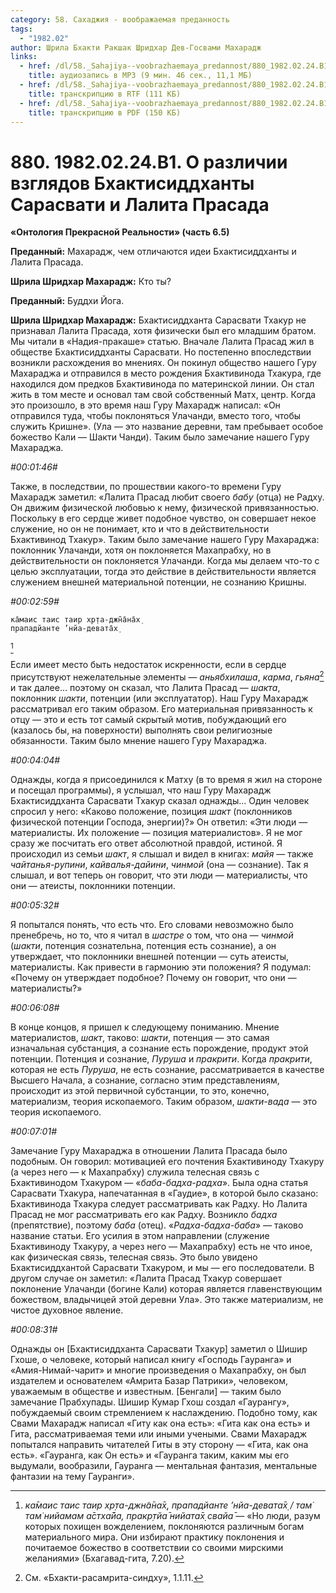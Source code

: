 ```yaml
---
category: 58. Сахаджия - воображаемая преданность
tags:
  - "1982.02"
author: Шрила Бхакти Ракшак Шридхар Дев-Госвами Махарадж
links:
  - href: /dl/58._Sahajiya--voobrazhaemaya_predannost/880_1982.02.24.B1_SridharMj_O_razlichii_vzglyadov_Bhaktisiddhanty_Sarasvati_i_Lalita_Prasada.mp3
    title: аудиозапись в MP3 (9 мин. 46 сек., 11,1 МБ)
  - href: /dl/58._Sahajiya--voobrazhaemaya_predannost/880_1982.02.24.B1_SridharMj_O_razlichii_vzglyadov_Bhaktisiddhanty_Sarasvati_i_Lalita_Prasada.rtf
    title: транскрипцию в RTF (111 КБ)
  - href: /dl/58._Sahajiya--voobrazhaemaya_predannost/880_1982.02.24.B1_SridharMj_O_razlichii_vzglyadov_Bhaktisiddhanty_Sarasvati_i_Lalita_Prasada.pdf
    title: транскрипцию в PDF (150 КБ)
---
```


# 880. 1982.02.24.B1. О различии взглядов Бхактисиддханты Сарасвати и Лалита Прасада

**«Онтология Прекрасной Реальности» (часть 6.5)**

**Преданный:** Махарадж, чем отличаются идеи Бхактисиддханты и Лалита Прасада.

**Шрила Шридхар Махарадж:** Кто ты?

**Преданный:** Буддхи Йога.

**Шрила Шридхар Махарадж:** Бхактисиддханта Сарасвати Тхакур не признавал Лалита Прасада, хотя физически был его младшим братом. Мы читали в «Надия-пракаше» статью. Вначале Лалита Прасад жил в обществе Бхактисиддханты Сарасвати. Но постепенно впоследствии возникли расхождения во мнениях. Он покинул общество нашего Гуру Махараджа и отправился в место рождения Бхактивинода Тхакура, где находился дом предков Бхактивинода по материнской линии. Он стал жить в том месте и основал там свой собственный Матх, центр. Когда это произошло, в это время наш Гуру Махарадж написал: «Он отправился туда, чтобы поклоняться Улачанди, вместо того, чтобы служить Кришне». (Ула — это название деревни, там пребывает особое божество Кали — Шакти Чанди). Таким было замечание нашего Гуру Махараджа.

*#00:01:46#*

Также, в последствии, по прошествии какого-то времени Гуру Махарадж заметил: «Лалита Прасад любит своего *бабу* (отца) не Радху. Он движим физической любовью к нему, физической привязанностью. Поскольку в его сердце живет подобное чувство, он совершает некое служение, но он не понимает, кто и что в действительности Бхактивинод Тхакур». Таким было замечание нашего Гуру Махараджа: поклонник Улачанди, хотя он поклоняется Махапрабху, но в действительности он поклоняется Улачанди. Когда мы делаем что-то с целью эксплуатации, тогда это действие в действительности является служением внешней материальной потенции, не сознанию Кришны.

*#00:02:59#*

    ка̄маис таис таир хр̣та-джн̃а̄на̄х̣
    прападйанте ’нйа-девата̄х̣
[^_ftn1]

Если имеет место быть недостаток искренности, если в сердце присутствуют нежелательные элементы — *аньябхилаша*, *карма*, *гьяна*[^_ftn2] и так далее… поэтому он сказал, что Лалита Прасад — *шакта*, поклонник *шакти*, потенции (или эксплуататор). Наш Гуру Махарадж рассматривал его таким образом. Его материальная привязанность к отцу — это и есть тот самый скрытый мотив, побуждающий его (казалось бы, на поверхности) выполнять свои религиозные обязанности. Таким было мнение нашего Гуру Махараджа.

*#00:04:04#*

Однажды, когда я присоединился к Матху (в то время я жил на стороне и посещал программы), я услышал, что наш Гуру Махарадж Бхактисиддханта Сарасвати Тхакур сказал однажды… Один человек спросил у него: «Каково положение, позиция *шакт* (поклонников физической потенции Господа, энергии)?» Он ответил: «Эти люди — материалисты. Их положение — позиция материалистов». Я не мог сразу же посчитать его ответ абсолютной правдой, истиной. Я происходил из семьи *шакт*, я слышал и видел в книгах: *майя* — также *чайтанья-рупини*, *кайвалья-дайини*, *чинмой* (она — сознание). Так я слышал, и вот теперь он говорит, что эти люди — материалисты, что они — атеисты, поклонники потенции.

*#00:05:32#*

Я попытался понять, что есть что. Его словами невозможно было пренебречь, но то, что я читал в *шастре* о том, что она — *чинмой* (*шакти*, потенция сознательна, потенция есть сознание), а он утверждает, что поклонники внешней потенции — суть атеисты, материалисты. Как привести в гармонию эти положения? Я подумал: «Почему он утверждает подобное? Почему он говорит, что они — материалисты?»

*#00:06:08#*

В конце концов, я пришел к следующему пониманию. Мнение материалистов, *шакт*, таково: *шакти*, потенция — это самая изначальная субстанция, а сознание есть порождение, продукт этой потенции. Потенция и сознание, *Пуруша* и *пракрити*. Когда *пракрити*, которая не есть *Пуруша*, не есть сознание, рассматривается в качестве Высшего Начала, а сознание, согласно этим представлениям, происходит из этой первичной субстанции, то это, конечно, материализм, теория ископаемого. Таким образом, *шакти-вада* — это теория ископаемого.

*#00:07:01#*

Замечание Гуру Махараджа в отношении Лалита Прасада было подобным. Он говорил: мотивацией его почтения Бхактивиноду Тхакуру (а через него — к Махапрабху) служила телесная связь с Бхактивинодом Тхакуром — «*баба-бадха-радха*». Была одна статья Сарасвати Тхакура, напечатанная в «Гаудие», в которой было сказано: Бхактивинода Тхакура следует рассматривать как Радху. Но Лалита Прасад не мог рассматривать его как Радху. Возникло *бадха* (препятствие), поэтому *баба* (отец). «*Радха-бадха-баба*» — таково название статьи. Его усилия в этом направлении (служение Бхактивиноду Тхакуру, а через него — Махапрабху) есть не что иное, как физическая связь, телесная связь. Это было увидено Бхактисиддхантой Сарасвати Тхакуром, и мы — его последователи. В другом случае он заметил: «Лалита Прасад Тхакур совершает поклонение Улачанди (богине Кали) которая является главенствующим божеством, владычицей этой деревни Ула». Это также материализм, не чистое духовное явление.

*#00:08:31#*

Однажды он [Бхактисиддханта Сарасвати Тхакур] заметил о Шишир Гхоше, о человеке, который написал книгу «Господь Гауранга» и «Амия-Нимай-чарит» и многие произведения о Махапрабху, он был издателем и основателем «Амрита Базар Патрики», человеком, уважаемым в обществе и известным. [Бенгали] — таким было замечание Прабхупады. Шишир Кумар Гхош создал «Гаурангу», побуждаемый своим стремлением к наслаждению. Подобно тому, как Свами Махарадж написал «Гиту как она есть»: «Гита как она есть» и Гита, рассматриваемая теми или иными учеными. Свами Махарадж попытался направить читателей Гиты в эту сторону — «Гита, как она есть». «Гауранга, как Он есть» и «Гауранга таким, каким мы его выдумали, вообразили, Гауранга — ментальная фантазия, ментальные фантазии на тему Гауранги».



[^_ftn1]: *ка̄маис таис таир хр̣та-джн̃а̄на̄х̣, прападйанте ’нйа-девата̄х̣ / там̇ там̇ нийамам а̄стха̄йа, пракр̣тйа̄ нийата̄х̣ свайа̄* — «Но люди, разум которых похищен вожделением, поклоняются различным богам материального мира. Они избирают практику поклонения и почитаемое божество в соответствии со своими мирскими желаниями» (Бхагавад-гита, 7.20).

[^_ftn2]: См. «Бхакти-расамрита-синдху», 1.1.11.

